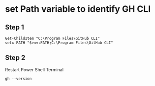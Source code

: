 # set Path variable to identify GH CLI
## Step 1
```
Get-ChildItem "C:\Program Files\GitHub CLI"
setx PATH "$env:PATH;C:\Program Files\GitHub CLI"
```
## Step 2
Restart Power Shell Terminal

```
gh --version 

```
